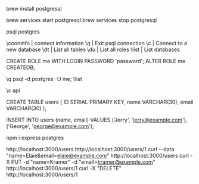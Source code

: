 brew install postgresql

brew services start postgresql
brew services stop postgresql

psql postgres

\conninfo | connect information
\q | Exit psql connection
\c | Connect to a new database
\dt | List all tables
\du | List all roles
\list | List databases

 CREATE ROLE me WITH LOGIN PASSWORD 'password';
 ALTER ROLE me CREATEDB;

 \q
 psql -d postgres -U me;
 \list

 \c api

 CREATE TABLE users (
  ID SERIAL PRIMARY KEY,
  name VARCHAR(30),
  email VARCHAR(30)
);

 INSERT INTO users (name, email)
  VALUES ('Jerry', 'jerry@example.com'), ('George', 'george@example.com');


npm i express postgres

http://localhost:3000/users
http://localhost:3000/users/1
curl --data "name=Elaie&email=elaie@example.com" http://localhost:3000/users
curl -X PUT -d "name=Kramer" -d "email=kramer@example.com" http://localhost:3000/users/1
curl -X "DELETE" http://localhost:3000/users/1
